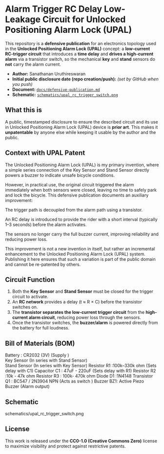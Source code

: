 # Alarm Trigger RC Delay Low-Leakage Circuit for Unlocked Positioning Alarm Lock (UPAL) 

This repository is a **defensive publication** for an electronics topology used in the **Unlocked Positioning Alarm Lock (UPAL)** concept: 
a **low-current RC-trigger circuit** that introduces a **time delay** and **drives a high-current alarm** via a transistor switch, so the mechanical **key** and **stand** sensors do **not** carry the alarm current.

- **Author:** Sanathanan Uruthireswaran
- **Initial public disclosure date (repo creation/push):** *(set by GitHub when you push)*
- **Document:** [`docs/defensive-publication.md`](docs/defensive-publication.md)
- **Schematic:** [`schematics/upal_rc_trigger_switch.png`](schematics/upal_rc_trigger_switch.png)

## What this is
A public, timestamped disclosure to ensure the described circuit and its use in Unlocked Positioning Alarm Lock (UPAL) device is **prior art**. This makes it **unpatentable** by anyone else while keeping it usable by the author and the public.

## Context with UPAL Patent

The Unlocked Positioning Alarm Lock (UPAL) is my primary invention, where a simple series connection of the Key Sensor and Stand Sensor directly powers a buzzer to indicate unsafe bicycle conditions.

However, in practical use, the original circuit triggered the alarm immediately when both sensors were closed, leaving no time to safely park and lock the bicycle. This defensive publication documents an auxiliary improvement:

The trigger path is decoupled from the alarm path using a transistor.

An RC delay is introduced to provide the rider with a short interval (typically 1–3 seconds) before the alarm activates.

The sensors no longer carry the full buzzer current, improving reliability and reducing power loss.

This improvement is not a new invention in itself, but rather an incremental enhancement to the Unlocked Positioning Alarm Lock (UPAL) system. Publishing it here ensures that such a variation is part of the public domain and cannot be re-patented by others.



## Circuit Function

1. Both the **Key Sensor** and **Stand Sensor** must be closed for the trigger circuit to activate.
2. An **RC network** provides a delay (t ≈ R × C) before the transistor switches on.
3. The **transistor separates the low-current trigger circuit** from the **high-current alarm circuit**, reducing power loss through the sensors.
4. Once the transistor switches, the **buzzer/alarm** is powered directly from the battery for full loudness.


## Bill of Materials (BOM)

Battery : CR2032 (3V)  (Supply )                     
Key Sensor (In series with Stand Sensor)  
Stand Sensor (In series with  Key Sensor)
Resistor R1 :100k–330k ohm   (Sets delay with C1)
Capacitor C1 : 47uF - 220uF   (Sets delay with R1) 
Resistor R2	:10k - 47k ohm
Resistor R3	: 100k- 470k ohm
Diode D1	:1N4148
Transistor Q1 : BC547 / 2N3904 NPN (Acts as switch )
Buzzer BZ1: Active Piezo Buzzer (Alarm output)


## Schematic

schematics/upal_rc_trigger_switch.png



## License

This work is released under the **CC0-1.0 (Creative Commons Zero)** license to maximize visibility and protect against restrictive patents.


